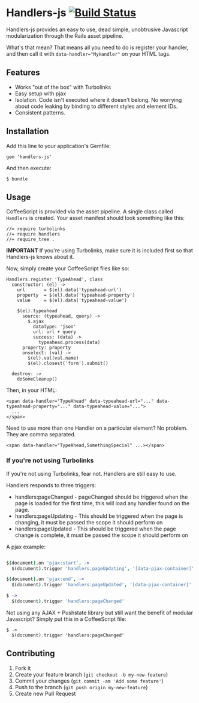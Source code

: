 # Handlers-js [![Build Status](https://travis-ci.org/erichmenge/handlers-js.png?branch=master)](https://travis-ci.org/erichmenge/handlers-js)

Handlers-js provides an easy to use, dead simple, unobtrusive Javascript modularization through the Rails asset pipeline.

What's that mean? That means all you need to do is register your handler, and then call it with `data-handler="MyHandler"` on your HTML tags.

## Features

* Works "out of the box" with Turbolinks
* Easy setup with pjax
* Isolation. Code isn't executed where it doesn't belong. No worrying about code leaking by binding to different styles and element IDs.
* Consistent patterns.

## Installation

Add this line to your application's Gemfile:

    gem 'handlers-js'

And then execute:

    $ bundle

## Usage

CoffeeScript is provided via the asset pipeline. A single class called `Handlers` is created.
Your asset manifest should look something like this:

```
//= require turbolinks
//= require handlers
//= require_tree .
```

**IMPORTANT** If you're using Turbolinks, make sure it is included first so that Handlers-js knows about it.

Now, simply create your CoffeeScript files like so:

```
Handlers.register 'TypeAhead', class
  constructor: (el) ->
    url       = $(el).data('typeahead-url')
    property  = $(el).data('typeahead-property')
    value     = $(el).data('typeahead-value')

    $(el).typeahead
      source: (typeahead, query) ->
        $.ajax
          dataType: 'json'
          url: url + query
          success: (data) ->
            typeahead.process(data)
      property: property
      onselect: (val) ->
        $(el).val(val.name)
        $(el).closest('form').submit()

  destroy: ->
    doSomeCleanup()
```

Then, in your HTML:

```
<span data-handler="TypeAhead" data-typeahead-url="..." data-typeahead-property="..." data-typeahead-value="...">
  ...
</span>
```

Need to use more than one Handler on a particular element? No problem. They are comma separated.

```
<span data-handler="TypeAhead,SomethingSpecial" ...></span>
```

### If you're not using Turbolinks

If you're not using Turbolinks, fear not. Handlers are still easy to use.

Handlers responds to three triggers:

* handlers:pageChanged  - pageChanged should be triggered when the page is loaded for the first time, this will load any handler found on the page.
* handlers:pageUpdating - This should be triggered when the page is changing, it must be passed the scope it should perform on
* handlers:pageUpdated  - This should be triggered when the page change is complete, it must be passed the scope it should perform on

A pjax example:

``` main.coffee

$(document).on 'pjax:start', ->
  $(document).trigger 'handlers:pageUpdating', '[data-pjax-container]'

$(document).on 'pjax:end', ->
  $(document).trigger 'handlers:pageUpdated', '[data-pjax-container]'

$ ->
  $(document).trigger 'handlers:pageChanged'
```

Not using any AJAX + Pushstate library but still want the benefit of modular Javascript? Simply put this in a CoffeeScript file:

```
$ ->
  $(document).trigger 'handlers:pageChanged'
```

## Contributing

1. Fork it
2. Create your feature branch (`git checkout -b my-new-feature`)
3. Commit your changes (`git commit -am 'Add some feature'`)
4. Push to the branch (`git push origin my-new-feature`)
5. Create new Pull Request
